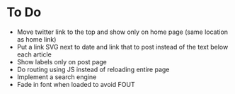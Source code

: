 # To Do
- Move twitter link to the top and show only on home page (same location as home link)
- Put a link SVG next to date and link that to post instead of the text below each article
- Show labels only on post page
- Do routing using JS instead of reloading entire page
- Implement a search engine
- Fade in font when loaded to avoid FOUT
